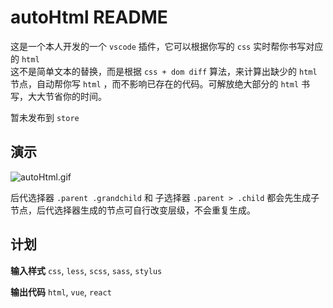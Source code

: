 # autoHtml README

这是一个本人开发的一个 `vscode` 插件，它可以根据你写的 `css` 实时帮你书写对应的 `html`  
这不是简单文本的替换，而是根据 `css + dom diff` 算法，来计算出缺少的 `html` 节点，自动帮你写 `html` ，而不影响已存在的代码。可解放绝大部分的 `html` 书写，大大节省你的时间。

暂未发布到 `store`

## 演示
![autoHtml.gif](https://wusfen.github.io/autoHtml/autoHtml.gif)  

后代选择器 `.parent .grandchild` 和 子选择器 `.parent > .child` 都会先生成子节点，后代选择器生成的节点可自行改变层级，不会重复生成。

## 计划

**输入样式**
 `css`, `less`, `scss`, `sass`, `stylus`
 
 **输出代码**
 `html`, `vue`, `react`
